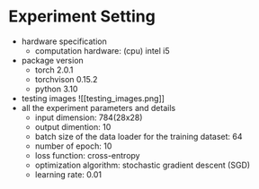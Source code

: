 # Experiment Setting
- hardware specification
	- computation hardware: (cpu) intel i5
- package version
	- torch 2.0.1
	- torchvison 0.15.2
	- python 3.10
- testing images
![[testing_images.png]]
- all the experiment parameters and details
	- input dimension: 784(28x28)
	- output dimention: 10
	- batch size of the data loader for the training dataset: 64
	- number of epoch: 10
	- loss function: cross-entropy
	- optimization algorithm: stochastic gradient descent (SGD)
	- learning rate: 0.01